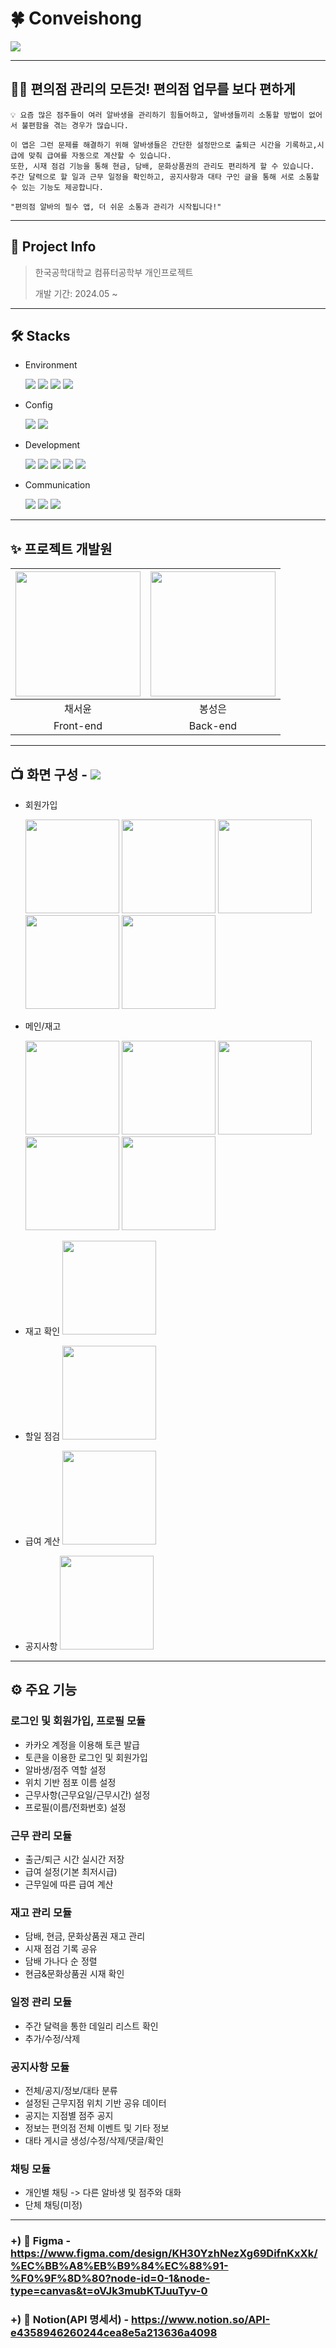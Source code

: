 # 🍀 Conveishong

<img src="https://github.com/user-attachments/assets/89f69f3a-2eb6-4f1b-b2a6-ec06307b263e">

***

## 🙋🏻 편의점 관리의 모든것! 편의점 업무를 보다 편하게

```
💡 요즘 많은 점주들이 여러 알바생을 관리하기 힘들어하고, 알바생들끼리 소통할 방법이 없어서 불편함을 겪는 경우가 많습니다.

이 앱은 그런 문제를 해결하기 위해 알바생들은 간단한 설정만으로 출퇴근 시간을 기록하고,시급에 맞춰 급여를 자동으로 계산할 수 있습니다.
또한, 시재 점검 기능을 통해 현금, 담배, 문화상품권의 관리도 편리하게 할 수 있습니다.
주간 달력으로 할 일과 근무 일정을 확인하고, 공지사항과 대타 구인 글을 통해 서로 소통할 수 있는 기능도 제공합니다.

"편의점 알바의 필수 앱, 더 쉬운 소통과 관리가 시작됩니다!"
```

***

## 📃 Project Info
> 한국공학대학교 컴퓨터공학부 개인프로젝트
>
> 개발 기간: 2024.05 ~

***

## 🛠️ Stacks
- Environment
  
  <img src="https://img.shields.io/badge/Visual Studio Code-007ACC?style=for-the-badge&logo=Visual Studio Code&logoColor=white"/> <img src="https://img.shields.io/badge/git-F05032?style=for-the-badge&logo=git&logoColor=white"> <img src="https://img.shields.io/badge/github-181717?style=for-the-badge&logo=github&logoColor=white"> <img src="https://img.shields.io/badge/gitkraken-179287?style=for-the-badge&logo=gitkraken&logoColor=white">

- Config
  
  <img src="https://img.shields.io/badge/npm-CB3837?style=for-the-badge&logo=npm&logoColor=white"/> <img src="https://img.shields.io/badge/Node.js-339933?style=for-the-badge&logo=Node.js&logoColor=white"/>

- Development
  
  <img src="https://img.shields.io/badge/javascript-F7DF1E?style=for-the-badge&logo=javascript&logoColor=black"> <img src="https://img.shields.io/badge/React Native-61DAFB?style=for-the-badge&logo=React&logoColor=black"/> <img src="https://img.shields.io/badge/java-007396?style=for-the-badge&logo=java&logoColor=white"> <img src="https://img.shields.io/badge/Spring-6DB33F?style=for-the-badge&logo=Spring&logoColor=white"/> <img src="https://img.shields.io/badge/mysql-4479A1?style=for-the-badge&logo=mysql&logoColor=white">
  
- Communication
  
  <img src="https://img.shields.io/badge/notion-000000?style=for-the-badge&logo=notion&logoColor=white"> <img src="https://img.shields.io/badge/slack-4A154B?style=for-the-badge&logo=slack&logoColor=white"> <img src="https://img.shields.io/badge/discord-5865F2?style=for-the-badge&logo=discord&logoColor=white">

***

## ✨ 프로젝트 개발원
|<img src="https://github.com/user-attachments/assets/00deaaaf-a502-47c4-bec6-009a62f45dbd" width="200" height="200"/>|<img src="https://github.com/user-attachments/assets/71ae91dd-da68-467d-b044-03513c75c8c3" width="200" height="200"/>|
|:---:|:---:|
|채서윤|봉성은|
|Front-end|Back-end|

***

## 📺 화면 구성 - <img src="https://img.shields.io/badge/figma-F24E1E?style=for-the-badge&logo=figma&logoColor=white">
- 회원가입
  
  <img src="https://github.com/user-attachments/assets/55a2281f-63cb-412d-99cd-7338ec64bd46" width="150" />
  <img src="https://github.com/user-attachments/assets/f0209c7e-65a9-400e-9dc0-11da9c389410" width="150" />
  <img src="https://github.com/user-attachments/assets/6aca0a8b-a8ca-436c-90ab-3aa450240a2b" width="150" />
  <img src="https://github.com/user-attachments/assets/241683f9-95e5-4259-b6fa-aee6fc6f09d6" width="150" />
  <img src="https://github.com/user-attachments/assets/2992cbd1-d33c-432a-8651-609ba65f485f" width="150" />
  
- 메인/재고
  
  <img src="https://github.com/user-attachments/assets/a314f063-6f3e-4e22-b5fc-91f7f284453b" width="150" />
  <img src="https://github.com/user-attachments/assets/6a7c293f-ddbf-459e-be0b-0329250dcb38" width="150" />
  <img src="https://github.com/user-attachments/assets/d1024ebc-6b76-46f4-9c28-4131463acdb3" width="150" />
  <img src="https://github.com/user-attachments/assets/bda08029-e8dc-4a88-846d-fd24b5e91820" width="150" />
  <img src="" width="150" />
  
- 재고 확인
  <img src="" width="150" />
  
- 할일 점검
  <img src="" width="150" />
  
- 급여 계산
  <img src="" width="150" />
  
- 공지사항
  <img src="" width="150" />

***

## ⚙️ 주요 기능
### 로그인 및 회원가입, 프로필 모듈
- 카카오 계정을 이용해 토큰 발급
- 토큰을 이용한 로그인 및 회원가입
- 알바생/점주 역할 설정
- 위치 기반 점포 이름 설정
- 근무사항(근무요일/근무시간) 설정
- 프로필(이름/전화번호) 설정

### 근무 관리 모듈
- 출근/퇴근 시간 실시간 저장
- 급여 설정(기본 최저시급)
- 근무일에 따른 급여 계산

### 재고 관리 모듈
- 담배, 현금, 문화상품권 재고 관리
- 시재 점검 기록 공유
- 담배 가나다 순 정렬
- 현금&문화상품권 시재 확인

### 일정 관리 모듈
- 주간 달력을 통한 데일리 리스트 확인
- 추가/수정/삭제

### 공지사항 모듈
- 전체/공지/정보/대타 분류
- 설정된 근무지점 위치 기반 공유 데이터
- 공지는 지점별 점주 공지
- 정보는 편의점 전체 이벤트 및 기타 정보
- 대타 게시글 생성/수정/삭제/댓글/확인

### 채팅 모듈
- 개인별 채팅 -> 다른 알바생 및 점주와 대화
- 단체 채팅(미정)

***

### +) 🎨 Figma - https://www.figma.com/design/KH30YzhNezXg69DifnKxXk/%EC%BB%A8%EB%B9%84%EC%88%91-%F0%9F%8D%80?node-id=0-1&node-type=canvas&t=oVJk3mubKTJuuTyv-0

### +) 📃 Notion(API 명세서) - https://www.notion.so/API-e4358946260244cea8e5a213636a4098
